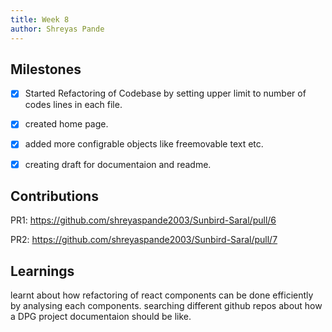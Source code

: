 ```yaml
---
title: Week 8
author: Shreyas Pande
---
```


## Milestones
- [x] Started Refactoring of Codebase by setting upper limit to number of codes lines in each file.
- [x] created home page.
- [x] added more configrable objects like freemovable text etc.
- [x] creating draft for documentaion and readme.


## Contributions

PR1: https://github.com/shreyaspande2003/Sunbird-Saral/pull/6

PR2: https://github.com/shreyaspande2003/Sunbird-Saral/pull/7

## Learnings

learnt about how refactoring of react components can be done efficiently by analysing each components.
searching different github repos about how a DPG project documentaion should be like.